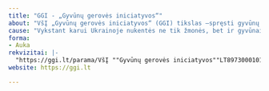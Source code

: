```yaml
---
title: "GGI - „Gyvūnų gerovės iniciatyvos“"
about: "VšĮ „Gyvūnų gerovės iniciatyvos“ (GGI) tikslas –spręsti gyvūnų gerovės problemų priežastis užkertant kelią pasekmių atsiradimui."
cause: "Vykstant karui Ukrainoje nukentės ne tik žmonės, bet ir gyvūnai. Intensyviai ieškomi būdai, kaip maistas gyvūnams galėtų pasiekti Ukrainą. Rūpinamasi gyvūnų iš Ukrainos transportavimu ir priglaudimu Lietuvoje."
forma:
- Auka
rekvizitai: |-
  "https://ggi.lt/parama/VšĮ ""Gyvūnų gerovės iniciatyvos""LT897300010171249917 Swedbank"
website: https://ggi.lt

---
```

